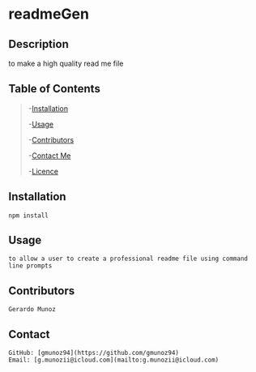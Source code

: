 
# readmeGen

## Description
to make a high quality read me file

## Table of Contents
> -[Installation](#installation)
>
> -[Usage](#usage)
>
> -[Contributors](#contributors)
>
> -[Contact Me](#contact)
>
> -[Licence](#licence)

## Installation
    npm install

## Usage
    to allow a user to create a professional readme file using command line prompts

## Contributors
    Gerardo Munoz

## Contact
    GitHub: [gmunoz94](https://github.com/gmunoz94)
    Email: [g.munozii@icloud.com](mailto:g.munozii@icloud.com)
    